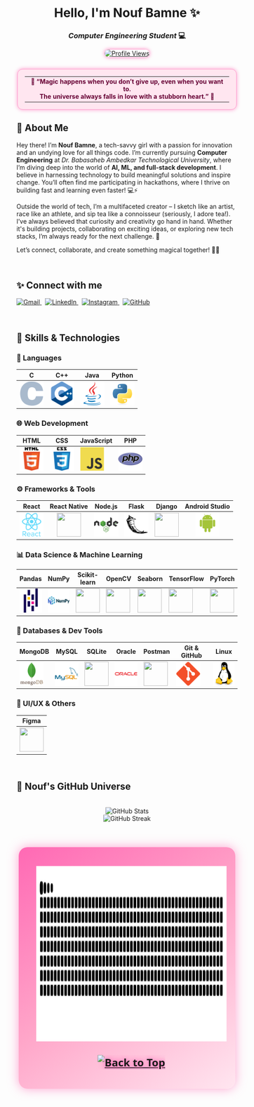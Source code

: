 <a name="top"></a>

<h1 align="center"> Hello, I'm Nouf Bamne ✨</h1>

<h3 align="center"><i>Computer Engineering Student </i>💻</h3>

<div align="center">
  <a href="https://github.com/noufbamne">
    <img src="https://komarev.com/ghpvc/?username=noufbamne&color=ff69b4&style=for-the-badge" alt="Profile Views" style="border-radius: 10px; box-shadow: 0 0 10px #ff69b4;"/>
  </a>
</div>

<br>

<div align="center">
  <table style="background:#ffe6f0; color:#660033; border:1px solid #ff99cc; border-radius:12px; padding:16px; max-width:500px; box-shadow: 0 0 10px #ff99cc; margin-top: 10px;">
    <tr>
      <td align="center">
        <strong>🌌 “Magic happens when you don’t give up, even when you want to.<br>
        The universe always falls in love with a stubborn heart.” 💖</strong>
      </td>
    </tr>
  </table>
</div>

## 🌸 About Me

Hey there! I’m <strong>Nouf Bamne</strong>, a tech-savvy girl with a passion for innovation and an undying love for all things code. I’m currently pursuing <strong>Computer Engineering</strong> at <em>Dr. Babasaheb Ambedkar Technological University</em>, where I’m diving deep into the world of <strong>AI, ML, and full-stack development</strong>. I believe in harnessing technology to build meaningful solutions and inspire change. You’ll often find me participating in hackathons, where I thrive on building fast and learning even faster! 💻⚡

Outside the world of tech, I’m a multifaceted creator – I sketch like an artist, race like an athlete, and sip tea like a connoisseur (seriously, I adore tea!). I’ve always believed that curiosity and creativity go hand in hand. Whether it's building projects, collaborating on exciting ideas, or exploring new tech stacks, I’m always ready for the next challenge. 🌟

Let’s connect, collaborate, and create something magical together! 🎀✨

<br> 

## ✨ Connect with me 

<p align="left">
  <a href="mailto:noufbamne@gmail.com">
    <img src="https://img.icons8.com/color/48/gmail-new.png" alt="Gmail" title="Email"/>
  </a>
  &nbsp;
  <a href="https://linkedin.com/in/nouf-bamne" target="_blank">
    <img src="https://img.icons8.com/color/48/linkedin.png" alt="LinkedIn" title="LinkedIn"/>
  </a>
  &nbsp;
  <a href="https://instagram.com/nouf_bamne" target="_blank">
    <img src="https://img.icons8.com/fluency/48/instagram-new.png" alt="Instagram" title="Instagram"/>
  </a>
  &nbsp;
  <a href="https://github.com/noufbamne" target="_blank">
    <img src="https://img.icons8.com/ios-filled/50/github.png" alt="GitHub" title="GitHub"/>
  </a>
</p>

<br>

## 🚀 Skills & Technologies

### 🔹 Languages
| C | C++ | Java | Python |
|---|-----|------|--------|
| <img src="https://raw.githubusercontent.com/devicons/devicon/master/icons/c/c-original.svg" width="55" height="55"/> | <img src="https://raw.githubusercontent.com/devicons/devicon/master/icons/cplusplus/cplusplus-original.svg" width="55" height="55"/> | <img src="https://raw.githubusercontent.com/devicons/devicon/master/icons/java/java-original.svg" width="55" height="55"/> | <img src="https://raw.githubusercontent.com/devicons/devicon/master/icons/python/python-original.svg" width="55" height="55"/> |

### 🌐 Web Development
| HTML | CSS | JavaScript | PHP |
|------|-----|-------------|-----|
| <img src="https://raw.githubusercontent.com/devicons/devicon/master/icons/html5/html5-original-wordmark.svg" width="55" height="55"/> | <img src="https://raw.githubusercontent.com/devicons/devicon/master/icons/css3/css3-original-wordmark.svg" width="55" height="55"/> | <img src="https://raw.githubusercontent.com/devicons/devicon/master/icons/javascript/javascript-original.svg" width="55" height="55"/> | <img src="https://raw.githubusercontent.com/devicons/devicon/master/icons/php/php-original.svg" width="55" height="55"/> |

### ⚙️ Frameworks & Tools
| React | React Native | Node.js | Flask | Django | Android Studio |
|:-----:|:------------:|:-------:|:-----:|:------:|:--------------:|
| <img src="https://raw.githubusercontent.com/devicons/devicon/master/icons/react/react-original-wordmark.svg" width="55" height="55"/> | <img src="https://reactnative.dev/img/header_logo.svg" width="55" height="55"/> | <img src="https://raw.githubusercontent.com/devicons/devicon/master/icons/nodejs/nodejs-original-wordmark.svg" width="55" height="55"/> | <img src="https://raw.githubusercontent.com/devicons/devicon/master/icons/flask/flask-original.svg" width="55" height="55"/> | <img src="https://cdn.worldvectorlogo.com/logos/django.svg" width="55" height="55"/> | <img src="https://raw.githubusercontent.com/devicons/devicon/master/icons/android/android-original-wordmark.svg" width="55" height="55"/> |

### 📊 Data Science & Machine Learning
| Pandas | NumPy | Scikit-learn | OpenCV | Seaborn | TensorFlow | PyTorch |
|--------|-------|--------------|--------|---------|-------------|----------|
| <img src="https://raw.githubusercontent.com/devicons/devicon/master/icons/pandas/pandas-original.svg" width="55" height="55"/> | <img src="https://raw.githubusercontent.com/devicons/devicon/master/icons/numpy/numpy-original-wordmark.svg" width="55" height="55"/> | <img src="https://upload.wikimedia.org/wikipedia/commons/0/05/Scikit_learn_logo_small.svg" width="55" height="55"/> | <img src="https://www.vectorlogo.zone/logos/opencv/opencv-icon.svg" width="55" height="55"/> | <img src="https://seaborn.pydata.org/_images/logo-mark-lightbg.svg" width="55" height="55"/> | <img src="https://www.vectorlogo.zone/logos/tensorflow/tensorflow-icon.svg" width="55" height="55"/> | <img src="https://www.vectorlogo.zone/logos/pytorch/pytorch-icon.svg" width="55" height="55"/> |

### 💾 Databases & Dev Tools
| MongoDB | MySQL | SQLite | Oracle | Postman | Git & GitHub | Linux |
|--------|-------|--------|--------|---------|----------------|-------|
| <img src="https://raw.githubusercontent.com/devicons/devicon/master/icons/mongodb/mongodb-original-wordmark.svg" width="55" height="55"/> | <img src="https://raw.githubusercontent.com/devicons/devicon/master/icons/mysql/mysql-original-wordmark.svg" width="55" height="55"/> | <img src="https://www.vectorlogo.zone/logos/sqlite/sqlite-icon.svg" width="55" height="55"/> | <img src="https://raw.githubusercontent.com/devicons/devicon/master/icons/oracle/oracle-original.svg" width="55" height="55"/> | <img src="https://www.vectorlogo.zone/logos/getpostman/getpostman-icon.svg" width="55" height="55"/> | <img src="https://raw.githubusercontent.com/devicons/devicon/master/icons/git/git-original.svg" width="55" height="55"/> | <img src="https://raw.githubusercontent.com/devicons/devicon/master/icons/linux/linux-original.svg" width="55" height="55"/> |

### 🎨 UI/UX & Others
| Figma |
|-------|
| <img src="https://www.vectorlogo.zone/logos/figma/figma-icon.svg" width="55" height="55"/> | 

<br> 

## 🌸 Nouf's GitHub Universe
<div align="center"

  <img src="https://github-readme-stats.vercel.app/api/top-langs?username=noufbamne&show_icons=true&locale=en&layout=compact&theme=rose_pine&border_radius=20" alt="Top Languages" />
  
  <br/>

  <img src="https://github-readme-stats.vercel.app/api?username=noufbamne&show_icons=true&theme=rose_pine&border_radius=20" alt="GitHub Stats" />

  <br/>

  <img src="https://github-readme-streak-stats.herokuapp.com/?user=noufbamne&theme=rose_pine&border_radius=20" alt="GitHub Streak" />
  
</div>

<br>

<!-- 🌸 Glowy Contribution Chart Section -->
<div align="center" style="
  margin-top: 40px;
  padding: 20px;
  background: linear-gradient(145deg, #ff69b4, #ffa6c9, #ffe6f0);
  border-radius: 20px;
  box-shadow: 0 0 25px rgba(255, 105, 180, 0.6);
  width: 90%;
  margin-left: auto;
  margin-right: auto;
">

  <h2 align="left" style="
    font-size: 24px;
    font-weight: bold;
    color: #fff;
    text-shadow: 0 0 10px #ff69b4, 0 0 20px #ff85c1;
    font-family: 'Segoe UI', sans-serif;
    margin-left: 20px;
    margin-bottom: 10px;
  ">
    
<!--🐍 Snake Animation -->
<div align="center" style="margin-top: -10px;">
  <img src="https://github.com/noufbamne/noufbamne/raw/output/github-snake-dark.svg" 
       alt="Snake Game" 
       width="100%" 
       height="400" 
       style="margin-top: 0px;" />
</div>

<p align="center">
  <a href="#top">
    <img src="https://img.shields.io/badge/⬆️%20Back%20to%20Top-FFC0CB?style=for-the-badge&logo=github&logoColor=white" alt="Back to Top" />
  </a>
</p>

